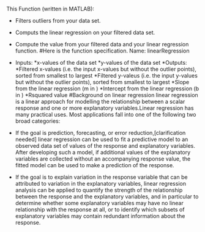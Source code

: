 This Function (written in MATLAB):
* Filters outliers from your data set.
* Computs the linear regression on your filtered data set.
* Compute the  value from your filtered data and your linear regression function.
#Here is the function specification. Name: linearRegression
* Inputs: 
*x-values of the data set
*y-values of the data set
*Outputs:
*Filtered x-values (i.e. the input x-values but without the outlier points), sorted from smallest to largest
*Filtered y-valeus (i.e. the input y-values but without the outlier points), sorted from smallest to largest
*Slope from the linear regression (m in )
*Intercept from the linear regression (b in )
*Rsquared value
#Background on linear regression 
linear regression is a linear approach for modelling the relationship between a scalar response and one or more explanatory variables.Linear regression has many practical uses. Most applications fall into one of the following two broad categories:

* If the goal is prediction, forecasting, or error reduction,[clarification needed] linear regression can be used to fit a predictive model to an observed data set of values of the response and explanatory variables. After developing such a model, if additional values of the explanatory variables are collected without an accompanying response value, the fitted model can be used to make a prediction of the response.
* If the goal is to explain variation in the response variable that can be attributed to variation in the explanatory variables, linear regression analysis can be applied to quantify the strength of the relationship between the response and the explanatory variables, and in particular to determine whether some explanatory variables may have no linear relationship with the response at all, or to identify which subsets of explanatory variables may contain redundant information about the response.
